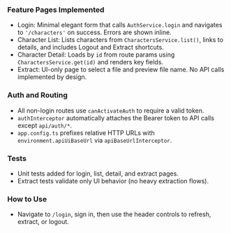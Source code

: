 ### Feature Pages Implemented

- Login: Minimal elegant form that calls `AuthService.login` and navigates to `'/characters'` on success. Errors are shown inline.
- Character List: Lists characters from `CharactersService.list()`, links to details, and includes Logout and Extract shortcuts.
- Character Detail: Loads by `id` from route params using `CharactersService.get(id)` and renders key fields.
- Extract: UI-only page to select a file and preview file name. No API calls implemented by design.

### Auth and Routing
- All non-login routes use `canActivateAuth` to require a valid token.
- `authInterceptor` automatically attaches the Bearer token to API calls except `api/auth/*`.
- `app.config.ts` prefixes relative HTTP URLs with `environment.apiUiBaseUrl` via `apiBaseUrlInterceptor`.

### Tests
- Unit tests added for login, list, detail, and extract pages.
- Extract tests validate only UI behavior (no heavy extraction flows).

### How to Use
- Navigate to `/login`, sign in, then use the header controls to refresh, extract, or logout.